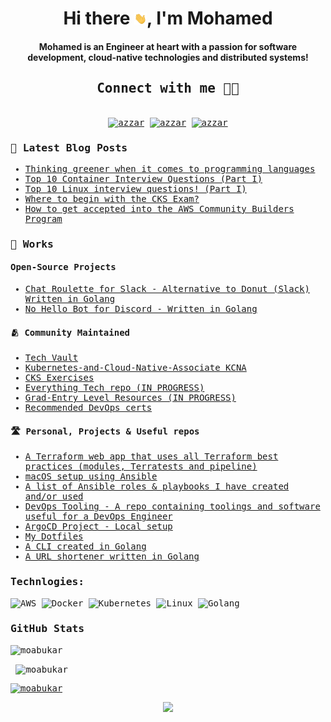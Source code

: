 <div align="center">
<h1 align="center">Hi there <img width="20" src="https://github.com/1999AZZAR/1999AZZAR/blob/main/resources/img/waving.gif">, I'm Mohamed</h1>
<h4 align="center"> Mohamed is an Engineer at heart with a passion for software development, cloud-native technologies and distributed systems! </h4>
</div>

<div>
  <samp>
    <h2 align="center">Connect with me 🤝🏻</h2>
    <p align="center">
      <br/>
      <a href="https://www.linkedin.com/in/mohamed-abukar/" target="blank"><img align="center"
         src="https://img.shields.io/badge/linkedin-%231DA1F2.svg?style=for-the-badge&logo=linkedin&logoColor=white"
         alt="azzar" height="30"/></a>
      <a href="https://twitter.com/moabukar_1" target="blank"><img align="center"
         src="https://img.shields.io/badge/twitter-1DA1F2.svg?style=for-the-badge&logo=twitter&logoColor=white"
         alt="azzar" height="30"/></a>
      <a href="https://moabukar.medium.com/" target="blank"><img align="center"
          src="https://img.shields.io/badge/Medium-12100E?style=for-the-badge&logo=medium&logoColor=white"
          alt="azzar" height="30"/></a>
</details>

<!-- ### Hi there, I'm Mohamed 👋

🔭  Mohamed is an Engineer at heart. A Cloud-Native, DevOps and GitOps Enthusiast who has a passion for learning new technologies and sharing his knowledge to the community.

🌱  Enjoys contributing to running open-source projects and in the near-future, aims to create an open-source project -->


### 📕 Latest Blog Posts

<!-- BLOG-POST-LIST:START -->
- [Thinking greener when it comes to programming languages](https://medium.com/trainline/thinking-greener-when-it-comes-to-programming-languages-60bbef195494?source=rss-b477510909ef------2)
- [Top 10 Container Interview Questions &lpar;Part I&rpar;](https://moabukar.medium.com/top-10-container-interview-questions-part-i-7877be053811?source=rss-b477510909ef------2)
- [Top 10 Linux interview questions! &lpar;Part I&rpar;](https://moabukar.medium.com/top-10-linux-interview-questions-part-i-2288e32e3ff3?source=rss-b477510909ef------2)
- [Where to begin with the CKS Exam?](https://moabukar.medium.com/where-to-begin-with-the-cks-exam-5cf0dcc86f76?source=rss-b477510909ef------2)
- [How to get accepted into the AWS Community Builders Program](https://moabukar.medium.com/how-to-get-accepted-into-the-aws-community-builders-program-1ccaaebec058?source=rss-b477510909ef------2)
<!-- BLOG-POST-LIST:END -->

### 🎯 Works
  
#### Open-Source Projects
- [Chat Roulette for Slack - Alternative to Donut (Slack) Written in Golang](https://github.com/chat-roulettte/chat-roulette)
- [No Hello Bot for Discord - Written in Golang](https://github.com/moabukar/no-hello-bot)

#### 🫂 Community Maintained
- [Tech Vault](https://github.com/moabukar/tech-vault)
- [Kubernetes-and-Cloud-Native-Associate KCNA](https://github.com/moabukar/Kubernetes-and-Cloud-Native-Associate-KCNA)
- [CKS Exercises](https://github.com/moabukar/CKS-Exercises-Certified-Kubernetes-Security-Specialist)
- [Everything Tech repo (IN PROGRESS)](https://github.com/moabukar/Everything-Tech)
- [Grad-Entry Level Resources (IN PROGRESS)](https://github.com/moabukar/Grad-EntryLevel-Resources)
- [Recommended DevOps certs](https://github.com/moabukar/Recommended-DevOps-certs)

#### 🛣️ Personal, Projects & Useful repos
- [A Terraform web app that uses all Terraform best practices (modules, Terratests and pipeline)](https://github.com/moabukar/tf-webapp)
- [macOS setup using Ansible](https://github.com/moabukar/ansible-mac-setup)
- [A list of Ansible roles & playbooks I have created and/or used](https://github.com/moabukar/ansible2.0)
- [DevOps Tooling - A repo containing toolings and software useful for a DevOps Engineer](https://github.com/moabukar/DevOps-Tooling)
- [ArgoCD Project - Local setup](https://github.com/moabukar/argocd)
- [My Dotfiles](https://github.com/moabukar/dotfiles)
- [A CLI created in Golang](https://github.com/moabukar/CLI-Go)
- [A URL shortener written in Golang](https://github.com/moabukar/url-shortener)



<!-- <h3 align="left">Connect with me 🤝🏻 :</h3>
<p align="left">
<a href="https://twitter.com/moabukar_1" target="blank"><img align="center" src="https://raw.githubusercontent.com/rahuldkjain/github-profile-readme-generator/master/src/images/icons/Social/twitter.svg" alt="moabukar_1" height="30" width="40" /></a>
<a href="https://medium.com/@moabukar" target="blank"><img align="center" src="https://raw.githubusercontent.com/rahuldkjain/github-profile-readme-generator/master/src/images/icons/Social/medium.svg" alt="@moabukar" height="30" width="40" /></a>
<a href="https://linkedin.com/in/mohamed-abukar" target="blank"><img align="center" src="https://raw.githubusercontent.com/rahuldkjain/github-profile-readme-generator/master/src/images/icons/Social/linked-in-alt.svg" alt="mohamed-abukar" height="30" width="40" /></a>
</p> -->


<h3 align="left">Technlogies:</h3>
<p align="center"> 

![AWS](https://img.shields.io/badge/-AWS-000?&logo=Amazon-AWS&logoColor=F90)
![Docker](https://img.shields.io/badge/-Docker-000?&logo=Docker)
![Kubernetes](https://img.shields.io/badge/-Kubernetes-000?&logo=Kubernetes)
![Linux](https://img.shields.io/badge/-Linux-000?&logo=Linux)
![Golang](https://img.shields.io/badge/Go-00ADD8?style=for-the-badge&logo=go&logoColor=white) 


<!-- <a href="https://golang.org" target="_blank" rel="noreferrer"> <img src="https://raw.githubusercontent.com/devicons/devicon/master/icons/go/go-original.svg" alt="go" width="40" height="40"/> </a> 
<a href="https://www.jenkins.io" target="_blank" rel="noreferrer"> <img src="https://www.vectorlogo.zone/logos/jenkins/jenkins-icon.svg" alt="jenkins" width="40" height="40"/> </a> 
<a href="https://kubernetes.io" target="_blank" rel="noreferrer"> <img src="https://www.vectorlogo.zone/logos/kubernetes/kubernetes-icon.svg" alt="kubernetes" width="40" height="40"/> </a> <a href="https://www.linux.org/" target="_blank" rel="noreferrer"> <img src="https://raw.githubusercontent.com/devicons/devicon/master/icons/linux/linux-original.svg" alt="linux" width="40" height="40"/> </a> 
<a href="https://www.python.org" target="_blank" rel="noreferrer"> <img src="https://raw.githubusercontent.com/devicons/devicon/master/icons/python/python-original.svg" alt="python" width="40" height="40"/> 
</a> 
</a href="https://www.terraform.io/" target="_blank" rel="noreferrer">  <img src="https://opensenselabs.com/sites/default/files/inline-images/terraform.png" alt="Terraform" width="40" height="40" > </a> -->


### GitHub Stats

<p><img align="center" src="https://github-readme-stats.vercel.app/api/top-langs?username=moabukar&show_icons=true&locale=en&layout=compact" alt="moabukar" /></p>

<p>&nbsp;<img align="center" src="https://github-readme-stats.vercel.app/api?username=moabukar&show_icons=true&locale=en" alt="moabukar" /></p>

<p align="left"> <a href="https://github.com/ryo-ma/github-profile-trophy"><img src="https://github-profile-trophy.vercel.app/?username=moabukar" alt="moabukar" /></a> </p>

<p align="center">
  <img src="https://komarev.com/ghpvc/?username=moabukar&color=green&style=liquid" />
</p>
